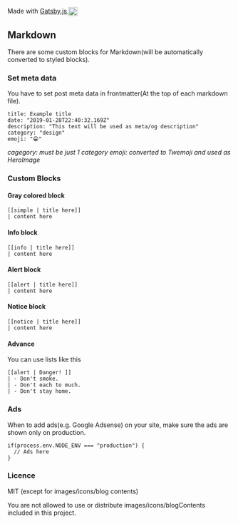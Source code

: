 <p>
  Made with
  <a href="https://github.com/gatsbyjs/gatsby">
    Gatsby.js <img alt="Gatsby" src="https://www.gatsbyjs.org/monogram.svg" width="20" style="vertical-align: middle;" />
  </a>
</p>

## Markdown

There are some custom blocks for Markdown(will be automatically converted to styled blocks).

### Set meta data

You have to set post meta data in frontmatter(At the top of each markdown file).

```
title: Example title
date: "2019-01-28T22:40:32.169Z"
description: "This text will be used as meta/og description"
category: "design"
emoji: "😁"
```

_cagegory: must be just 1 category_
_emoji: converted to Twemoji and used as HeroImage_

### Custom Blocks

#### Gray colored block

```
[[simple | title here]]
| content here
```

#### Info block

```
[[info | title here]]
| content here
```

#### Alert block

```
[[alert | title here]]
| content here
```

#### Notice block

```
[[notice | title here]]
| content here
```

#### Advance

You can use lists like this

```
[[alert | Danger! ]]
| - Don't smoke.
| - Don't each to much.
| - Don't stay home.
```

### Ads

When to add ads(e.g. Google Adsense) on your site,
make sure the ads are shown only on production.

```
if(process.env.NODE_ENV === "production") {
  // Ads here
}
```

### Licence
MIT (except for images/icons/blog contents)

You are not allowed to use or distribute images/icons/blogContents included in this project.